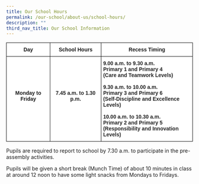 ```yaml
---
title: Our School Hours
permalink: /our-school/about-us/school-hours/
description: ""
third_nav_title: Our School Information
---
```

<style type="text/css">
.tg  {border-collapse:collapse;border-spacing:0;}
.tg td{border-color:black;border-style:solid;border-width:1px;font-family:Arial, sans-serif;font-size:14px;
  overflow:hidden;padding:10px 5px;word-break:normal;}
.tg th{border-color:black;border-style:solid;border-width:1px;font-family:Arial, sans-serif;font-size:14px;
  font-weight:normal;overflow:hidden;padding:10px 5px;word-break:normal;}
.tg .tg-l2bf{background-color:#FFF;color:#222;font-weight:bold;text-align:left;vertical-align:top}
.tg .tg-9hzb{background-color:#FFF;font-weight:bold;text-align:center;vertical-align:top}
.tg .tg-4ufn{background-color:#FFF;color:#222;font-weight:bold;text-align:center;vertical-align:top}
</style>
<table class="tg">
<thead>
  <tr>
    <th class="tg-9hzb">Day</th>
    <th class="tg-9hzb">School Hours</th>
    <th class="tg-9hzb">Recess Timing</th>
  </tr>
</thead>
<tbody>
  <tr>
    <td class="tg-9hzb"> <br> <br> <br> <br> <br>Monday to Friday</td>
    <td class="tg-4ufn"> <br> <br> <br> <br> <br><span style="color:#222">7.45 a.m. to 1.30 p.m.</span></td>
    <td class="tg-l2bf"><span style="color:#222">9.00 a.m. to 9.30 a.m.</span><br><span style="color:#222">Primary 1 and Primary 4 </span><br><span style="color:#222">(Care and Teamwork Levels) </span> <br><br>9.30 a.m. to 10.00 a.m. <br><span style="color:#222">Primary 3 and Primary 6 </span><br><span style="color:#222">(Self-Discipline and Excellence Levels) </span><br><br>10.00 a.m. to 10.30 a.m. <br><span style="color:#222">Primary 2 and Primary 5 </span><br><span style="color:#222">(Responsibility and Innovation Levels)</span></td>
  </tr>
</tbody>
</table>

Pupils are required to report to school by 7.30 a.m. to participate in the pre-assembly activities. 

Pupils will be given a short break (Munch Time) of about 10 minutes in class at around 12 noon to have some light snacks from Mondays to Fridays.